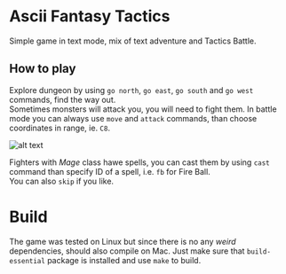 # Ascii Fantasy Tactics

Simple game in text mode, mix of text adventure and Tactics Battle.  

## How to play

Explore dungeon by using `go north`, `go east`, `go south` and `go west` commands, find the way out.  
Sometimes monsters will attack you, you will need to fight them. In battle mode you can always use `move` and `attack` commands, than choose coordinates in range, ie. `C8`.  
  
![alt text](https://github.com/przem360/ascii-fantasy-tactics/blob/master/screenshot.png?raw=true)

Fighters with *Mage* class hawe spells, you can cast them by using `cast` command than specify ID of a spell, i.e. `fb` for Fire Ball.  
You can also `skip` if you like.

# Build

The game was tested on Linux but since there is no any *weird* dependencies, should also compile on Mac. Just make sure that `build-essential` package is installed and use `make` to build. 
